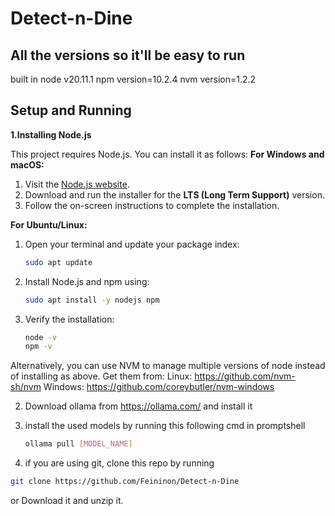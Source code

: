 # Detect-n-Dine

## All the versions so it'll be easy to run 
built in node v20.11.1
npm version=10.2.4
nvm version=1.2.2

## Setup and Running 
**1.Installing Node.js**

This project requires Node.js. You can install it as follows:
**For Windows and macOS:**
1. Visit the [Node.js website](https://nodejs.org/).
2. Download and run the installer for the **LTS (Long Term Support)** version.
3. Follow the on-screen instructions to complete the installation.

**For Ubuntu/Linux:**
1. Open your terminal and update your package index:
   ```bash
   sudo apt update
   ```
2. Install Node.js and npm using:
   ```bash
   sudo apt install -y nodejs npm
   ```
3. Verify the installation:
   ```bash
   node -v
   npm -v
   ```
Alternatively, you can use NVM to manage multiple versions of node instead of installing as above. Get them from:
Linux: https://github.com/nvm-sh/nvm
Windows: https://github.com/coreybutler/nvm-windows


2. Download ollama from https://ollama.com/ and install it 

3. install the used models by running this following cmd in promptshell
   
   ``` bash
   ollama pull [MODEL_NAME]
   ```

4. if you are using git, clone this repo by running
```bash
git clone https://github.com/Feininon/Detect-n-Dine
```
or Download it and unzip it.


